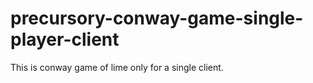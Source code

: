 # precursory-conway-game-single-player-client
This is conway game of lime only for a single client.

